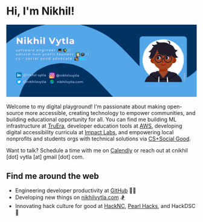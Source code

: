 # Hi, I'm Nikhil!

<img src="https://raw.githubusercontent.com/nikhil-vytla/nikhil-vytla/master/nikhil-vytla-gh-cover.png" alt="banner that says Nikhil Vytla - software engineer, 
edtech non-profit founder, and computer science + social good advocate - alongside a cartoon illustration of Nikhil">

Welcome to my digital playground! I'm passionate about making open-source more accessible, creating technology to empower communities, and building educational opportunity for all. You can find me building ML infrastructure at [TruEra](https://truera.com), developer education tools at [AWS](https://aws.amazon.com), developing digital accessibility curricula at [Impact Labs](https://www.impactlabs.io), and empowering local nonprofits and students orgs with technical solutions via [CS+Social Good](https://cssgunc.org).

Want to talk? Schedule a time with me on <a href="https://calendly.com/nikhil-vytla">Calendly</a> or reach out at cnikhil [dot] vytla [at] gmail [dot] com.

## Find me around the web
- Engineering developer productivity at [GitHub](https://github.blog/2021-09-02-introducing-the-mlh-fellowship-github-externship-track/) 🐕‍🦺
- Developing new things on [nikhilvytla.com](https://nikhilvytla.com) 🏂
- Innovating hack culture for good at [HackNC](https://hacknc.com), [Pearl Hacks](https://pearlhacks.com), and HackDSC 🦙

